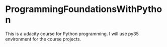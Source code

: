 # ProgrammingFoundationsWithPython
This is a udacity course for Python programming.
I will use py35 environment for the course projects.
